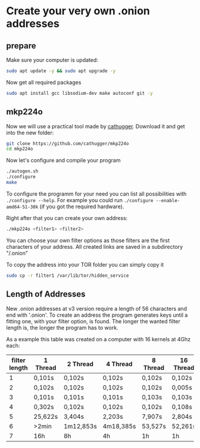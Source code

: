 # Create your very own .onion addresses
## prepare
Make sure your computer is updated:
```bash
sudo apt update -y && sudo apt upgrade -y
```
Now get all required packages
```bash
sudo apt install gcc libsodium-dev make autoconf git -y
```

## mkp224o
Now we will use a practical tool made by [cathugger](github.com/cathugger). 
Download it and get into the new folder:
```bash
git clone https://github.com/cathugger/mkp224o
cd mkp224o
```
Now let's configure and compile your program
```bash
./autogen.sh
./configure
make
```
To configure the programm for your need you can list all possibilities with `./configure --help`. For example you could run `./configure --enable-amd64-51-30k` (if you got the required hardware).

Right after that you can create your own address:
```bash
./mkp224o <filter1> <filter2>
```
You can choose your own filter options as those filters are the first characters of your address. All created links are saved in a subdirectory "<filter1>/<filter2>.onion"

To copy the address into your TOR folder you can simply copy it
```bash
sudo cp -r filter1 /var/lib/tor/hidden_service
```

## Length of Addresses
New .onion addresses at v3 version require a length of 56 characters and end with '.onion'. To create an address the program generates keys until a fitting one, with your filter option, is found. The longer the wanted filter length is, the longer the program has to work.

As a example this table was created on a computer with 16 kernels at 4Ghz each:

| filter length | 1 Thread | 2 Thread  | 4 Thread  | 8 Thread | 16 Thread |
| ------------- | -------- | --------- | --------- | -------- | --------- |
| 1             | 0,101s   | 0,102s    | 0,102s    | 0,102s   | 0,102s    |
| 2             | 0,102s   | 0,102s    | 0,102s    | 0,102s   | 0,005s    |
| 3             | 0,101s   | 0,101s    | 0,101s    | 0,103s   | 0,103s    |
| 4             | 0,302s   | 0,102s    | 0,102s    | 0,102s   | 0,108s    |
| 5             | 25,622s  | 3,404s    | 2,203s    | 7,907s   | 2,804s    |
| 6             | >2min    | 1m12,853s | 4m18,385s | 53,527s  | 52,261s   |
| 7             | 16h      | 8h        | 4h        | 1h       | 1h        |